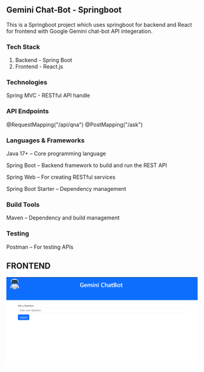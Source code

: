 ## Gemini Chat-Bot - Springboot
This is a Springboot project which uses springboot for backend and React for frontend with Google Gemini chat-bot API integeration.

### Tech Stack
1) Backend - Spring Boot
2) Frontend - React.js

### Technologies
Spring MVC - RESTful API handle

### API Endpoints
@RequestMapping("/api/qna")
@PostMapping("/ask")

### Languages & Frameworks
Java 17+ – Core programming language

Spring Boot – Backend framework to build and run the REST API

Spring Web – For creating RESTful services

Spring Boot Starter – Dependency management

### Build Tools
Maven – Dependency and build management

### Testing
Postman – For testing APIs


## FRONTEND

![UI](src/assets/UI.png)
